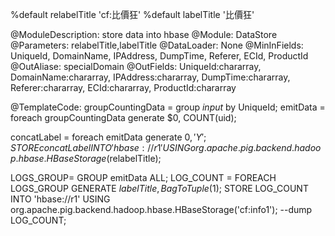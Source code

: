 %default relabelTitle 'cf:比價狂'
%default labelTitle '比價狂'

@ModuleDescription: store data into hbase
@Module: DataStore
@Parameters: relabelTitle,labelTitle
@DataLoader: None
@MinInFields: UniqueId, DomainName, IPAddress, DumpTime, Referer, ECId, ProductId
@OutAliase: specialDomain
@OutFields: UniqueId:chararray, DomainName:chararray, IPAddress:chararray, DumpTime:chararray, Referer:chararray, ECId:chararray, ProductId:chararray

@TemplateCode: 
groupCountingData = group $input$ by UniqueId;
emitData = foreach groupCountingData generate $0, COUNT(uid);

concatLabel = foreach emitData generate $0, 'Y';
STORE concatLabel INTO 'hbase://r1' USING org.apache.pig.backend.hadoop.hbase.HBaseStorage($relabelTitle);


LOGS_GROUP= GROUP emitData ALL;
LOG_COUNT = FOREACH LOGS_GROUP GENERATE $labelTitle, BagToTuple($1);
STORE LOG_COUNT INTO 'hbase://r1' USING org.apache.pig.backend.hadoop.hbase.HBaseStorage('cf:info1');
--dump LOG_COUNT;
